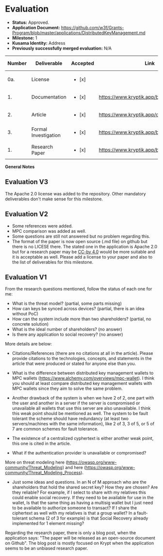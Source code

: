 # Evaluation

- **Status:** Approved.
- **Application Document:** https://github.com/w3f/Grants-Program/blob/master/applications/DistributedKeyManagement.md
- **Milestone:** 1
- **Kusama Identity:** Address
- **Previously successfully merged evaluation:** N/A

| Number | Deliverable          | Accepted               | Link                                       | Evaluation Notes |
| ------ | -------------------- | ---------------------- | ------------------------------------------ | ---------------- |
| 0a.    | License              | <ul><li>[x] </li></ul> |                                            | Apache 2.0       |
| 1.     | Documentation        | <ul><li>[x] </li></ul> | https://www.kryptik.app/blog               |                  |
| 2.     | Article              | <ul><li>[x] </li></ul> | https://www.kryptik.app/developer/recovery |                  |
| 3.     | Formal Investigation | <ul><li>[x] </li></ul> | https://www.kryptik.app/blog               |                  |
| 1.     | Research Paper       | <ul><li>[x] </li></ul> | https://www.kryptik.app/blog/wallets       |                  |

**General Notes**

## Evaluation V3

The Apache 2.0 license was added to the repository. Other mandatory deliverables don't make sense for this milestone.

## Evaluation V2

- Some references were added.
- MPC comparison was added as well.
- Some questions are still not answered but no problem regarding this.
- The format of the paper is now open source (.md file) on github but there is no LICESE there. The stated one in the application is Apache 2.0 but for a research paper may be [CC-by 4.0](https://creativecommons.org/licenses/by/4.0/) would be more suitable and it is acceptable as well. Please add a license to your paper and also to the list of deliverables for this milestone.

## Evaluation V1

From the research questions mentioned, follow the status of each one for me:

- What is the threat model? (partial, some parts missing)
- How can keys be synced across devices? (partial, there is an idea without PoC)
- How can the system include more than two shareholders? (partial, no concrete solution)
- What is the ideal number of shareholders? (no answer)
- Is there any application to social recovery? (no answer)

More details are below:

- Citations/References (there are no citations at all in the article). Please provide citations to the technologies, concepts, and statements in the article that were produced or stated for anyone else than you.

- What is the difference between distributed key management wallets to MPC wallets (https://www.alchemy.com/overviews/mpc-wallet). I think you should at least compare distributed key management wallets with MPC wallets since they aim to solve the same problem.

- Another drawback of the system is when we have 2 of 2, one part with the user and another in a server if the server is compromised or unavailable all wallets that use this server are also unavailable. I think this weak point should be mentioned as well. The system to be fault tolerant the scheme should have redundancy (at least two servers/machines with the same information), like 2 of 3, 3 of 5, or 5 of 7 are common schemes for fault tolerance.

- The existence of a centralized cyphertext is either another weak point, this one is cited in the article.

- What if the authentication provider is unavailable or compromised?

More on threat modeling here (https://owasp.org/www-community/Threat_Modeling) and here (https://owasp.org/www-community/Threat_Modeling_Process).

- Just some ideas and questions. In an N of M approach who are the shareholders that hold the shared secret key? How they are chosen? Are they reliable? For example, if I select to share with my relatives this could enable social recovery. If they need to be available for use in the wallet, Is that the same thing as having a multisig wallet but I just need to be available to authorize someone to transact? If I share the ciphertext as well with my relatives is that a group wallet? In a fault-tolerant schema (2 of 3 for example) is that Social Recovery already implemented for 1 element missing?

Regarding the research paper, there is only a blog post, when the application says: "The paper will be released as an open-source document on Github". The blog post is mostly focused on Krypt when the application seems to be an unbiased research paper.
